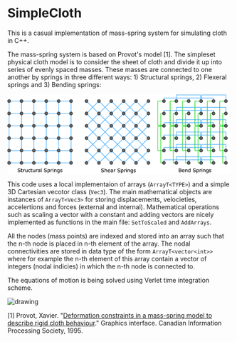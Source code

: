 # SimpleCloth
This is a casual implementation of mass-spring system for simulating cloth in C++. 

The mass-spring system is based on Provot's model [1]. The simpleset physical cloth model is to consider the sheet of cloth and divide it up into series of evenly spaced masses. These masses are connected to one another by springs in three different ways: 1) Structural springs, 2) Flexeral springs and 3) Bending springs:

<img align="center" src="https://github.com/samanseifi/SimpleCloth/blob/main/springs_cloth.png" alt="drawing" width="500"/>

This code uses a local implementaion of arrays (`ArrayT<TYPE>`) and a simple 3D Cartesian vecotor class (`Vec3`). The main mathematical objects are instances of `ArrayT<Vec3>` for storing displacements, velocieties, accelertions and forces (external and internal). Mathematical operations such as scaling a vector with a constant and adding vectors are nicely implemented as functions in the main file: `SetToScaled` and `AddArrays`. 

All the nodes (mass points) are indexed and stored into an array such that the n-th node is placed in n-th element of the array. The nodal connectivities are stored in data type of the form `ArrayT<vector<int>>` where for example the n-th element of this array contain a vector of integers (nodal indicies) in which the n-th node is connected to.   

The equations of motion is being solved using Verlet time integration scheme.

<img scr="https://github.com/samanseifi/SimpleCloth/blob/main/gifs/hanging_cloth.gif" alt="drawing" width="350"/>

[1] Provot, Xavier. "[Deformation constraints in a mass-spring model to describe rigid cloth behaviour](https://citeseerx.ist.psu.edu/viewdoc/download?doi=10.1.1.84.1732&rep=rep1&type=pdf)." Graphics interface. Canadian Information Processing Society, 1995.
